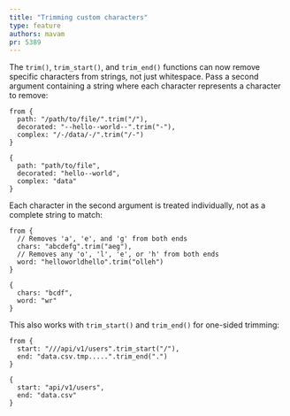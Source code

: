 ```yaml
---
title: "Trimming custom characters"
type: feature
authors: mavam
pr: 5389
---
```


The `trim()`, `trim_start()`, and `trim_end()` functions can now remove
specific characters from strings, not just whitespace. Pass a second argument
containing a string where each character represents a character to remove:

```tql
from {
  path: "/path/to/file/".trim("/"),
  decorated: "--hello--world--".trim("-"),
  complex: "/-/data/-/".trim("/-")
}
```

```tql
{
  path: "path/to/file",
  decorated: "hello--world",
  complex: "data"
}
```

Each character in the second argument is treated individually, not as a complete
string to match:

```tql
from {
  // Removes 'a', 'e', and 'g' from both ends
  chars: "abcdefg".trim("aeg"),
  // Removes any 'o', 'l', 'e', or 'h' from both ends
  word: "helloworldhello".trim("olleh")
}
```

```tql
{
  chars: "bcdf",
  word: "wr"
}
```

This also works with `trim_start()` and `trim_end()` for one-sided trimming:

```tql
from {
  start: "///api/v1/users".trim_start("/"),
  end: "data.csv.tmp.....".trim_end(".")
}
```

```tql
{
  start: "api/v1/users",
  end: "data.csv"
}
```
